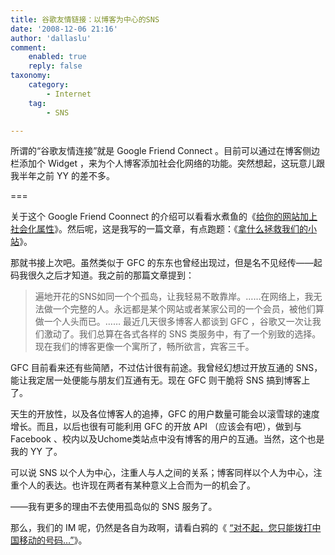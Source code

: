 ```yaml
---
title: 谷歌友情链接：以博客为中心的SNS
date: '2008-12-06 21:16'
author: 'dallaslu'
comment:
    enabled: true
    reply: false
taxonomy:
    category:
        - Internet
    tag:
        - SNS

---
```

所谓的“谷歌友情连接”就是 Google Friend Connect 。目前可以通过在博客侧边栏添加个 Widget ，来为个人博客添加社会化网络的功能。突然想起，这玩意儿跟我半年之前 YY 的差不多。

===

关于这个 Google Friend Coonnect 的介绍可以看看水煮鱼的《<a href="http://fairyfish.net/2008/12/03/google-friend-connect/" target="_blank">给你的网站加上社会化属性</a>》。然后呢，这是我写的一篇文章，有点跑题：《<a href="https://dallas.lu/what-can-we-do-to-save-our-site/">拿什么拯救我们的小站</a>》。

那就书接上次吧。虽然类似于 GFC 的东东也曾经出现过，但是名不见经传——起码我很久之后才知道。我之前的那篇文章提到：
>  遍地开花的SNS如同一个个孤岛，让我轻易不敢靠岸。……在网络上，我无法做一个完整的人。永远都是某个网站或者某家公司的一个会员，被他们算做一个人头而已。……
最近几天很多博客人都谈到 GFC ，谷歌又一次让我们激动了。我们总算在各式各样的 SNS 类服务中，有了一个别致的选择。现在我们的博客更像一个寓所了，畅所欲言，宾客三千。

GFC 目前看来还有些简陋，不过估计很有前途。我曾经幻想过开放互通的 SNS，能让我定居一处便能与朋友们互通有无。现在 GFC 则干脆将 SNS 搞到博客上了。

天生的开放性，以及各位博客人的追捧，GFC 的用户数量可能会以滚雪球的速度增长。而且，以后也很有可能利用 GFC 的开放 API （应该会有吧），做到与 Facebook 、校内以及Uchome类站点中没有博客的用户的互通。当然，这个也是我的 YY 了。

可以说 SNS 以个人为中心，注重人与人之间的关系；博客同样以个人为中心，注重个人的表达。也许现在两者有某种意义上合而为一的机会了。

——我有更多的理由不去使用孤岛似的 SNS 服务了。

那么，我们的 IM 呢，仍然是各自为政啊，请看白鸦的《 <a href="http://uicom.net/blog/?p=801" target="_blank">“对不起，您只能拨打中国移动的号码…”</a>》。
